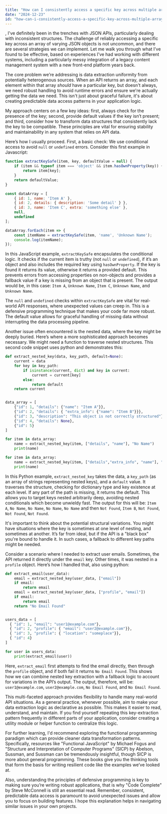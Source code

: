 ```yaml
---
title: "How can I consistently access a specific key across multiple arrays within a JSON API response?"
date: "2024-12-23"
id: "how-can-i-consistently-access-a-specific-key-across-multiple-arrays-within-a-json-api-response"
---
```


,  I've definitely been in the trenches with JSON APIs, particularly dealing with inconsistent structures. The challenge of reliably accessing a specific key across an array of varying JSON objects is not uncommon, and there are several strategies we can implement. Let me walk you through what I’ve found to be effective, based on experiences I’ve had working with different systems, including a particularly messy integration of a legacy content management system with a new front-end platform years back.

The core problem we’re addressing is data extraction uniformity from potentially heterogenous sources. When an API returns an array, and each element within that array *should* have a particular key, but doesn't always, we need robust handling to avoid runtime errors and ensure we're actually getting the data we need. This isn't just about graceful failure, it's about creating predictable data access patterns in your application logic.

My approach centers on a few key ideas: first, always check for the presence of the key; second, provide default values if the key isn’t present; and third, consider how to transform data structures that consistently lack the key to be compatible. These principles are vital for ensuring stability and maintainability in any system that relies on API data.

Here’s how I usually proceed. First, a basic check: We use conditional access to avoid `null` or `undefined` errors. Consider this first example in Javascript:

```javascript
function extractKeySafe(item, key, defaultValue = null) {
    if (item && typeof item === 'object' && item.hasOwnProperty(key)) {
        return item[key];
    }
    return defaultValue;
}

const dataArray = [
    { id: 1, name: 'Item A' },
    { id: 2, details: { description: 'Some detail' } },
    { id: 3, name: 'Item C', extra: 'something else' },
    null,
    undefined
];

dataArray.forEach(item => {
    const itemName = extractKeySafe(item, 'name', 'Unknown Name');
    console.log(itemName);
});

```

In this JavaScript example, `extractKeySafe` encapsulates the conditional logic. It checks if the current item is truthy (not `null` or `undefined`), if it’s an object and also includes the required key using `hasOwnProperty`. If the key is found it returns its value, otherwise it returns a provided default. This prevents errors from accessing properties on non-objects and provides a fallback value if a key is missing from an object that is present. The output would be, in this case:
`Item A`, `Unknown Name`, `Item C`, `Unknown Name`, and `Unknown Name`.

The `null` and `undefined` checks within `extractKeySafe` are vital for real-world API responses, where unexpected values can creep in. This is a defensive programming technique that makes your code far more robust. The default value allows for graceful handling of missing data without interrupting the data processing pipeline.

Another issue often encountered is the nested data, where the key might be deeply buried. Here’s where a more sophisticated approach becomes necessary. We might need a function to traverse nested structures. This second code snippet uses python and demonstrates this:

```python
def extract_nested_key(data, key_path, default=None):
    current = data
    for key in key_path:
        if isinstance(current, dict) and key in current:
            current = current[key]
        else:
            return default
    return current


data_array = [
    {"id": 1, "details": {"name": "Item A"}},
    {"id": 2, "details": { "extra_info": {"name": "Item B"}}},
    {"id": 3, "description": "This object is not correctly structured"},
    {"id": 4, "details": None},
    {"id": 5}
]

for item in data_array:
    name = extract_nested_key(item, ["details", "name"], "No Name")
    print(name)

for item in data_array:
    name = extract_nested_key(item, ["details","extra_info", "name"], "Not Found")
    print(name)
```

In this Python example, `extract_nested_key` takes the data, a `key_path` (as an array of strings representing nested keys), and a `default` value. It traverses the structure, checking for dictionary type and key existence at each level. If any part of the path is missing, it returns the default. This allows you to target keys nested arbitrarily deep, avoiding nested conditionals which become unwieldy fast. The output for this will be:
`Item A`, `No Name`, `No Name`, `No Name`, `No Name` and then `Not Found`, `Item B`, `Not Found`, `Not Found`, `Not Found`.

It's important to think about the potential structural variations. You might have situations where the key is sometimes at one level of nesting, and sometimes at another. It’s far from ideal, but if the API is a "black box" you're bound to handle it. In such cases, a fallback to different key paths might be needed.

Consider a scenario where I needed to extract user emails. Sometimes, the API returned it directly under the `email` key. Other times, it was nested in a `profile` object. Here’s how I handled that, also using python:

```python
def extract_email(user_data):
    email = extract_nested_key(user_data, ["email"])
    if email:
        return email
    email = extract_nested_key(user_data, ["profile", "email"])
    if email:
        return email
    return "No Email Found"


users_data = [
  { "id": 1, "email": "user1@example.com"},
  { "id": 2, "profile": { "email": "user2@example.com"}},
  { "id": 3, "profile": { "location": "someplace"}},
  { "id": 4}
]

for user in users_data:
    print(extract_email(user))
```

Here, `extract_email` first attempts to find the email directly, then through the `profile` object, and if both fail it returns `No Email Found`. This shows how we can combine nested key extraction with a fallback logic to account for variations in the API’s output. The output, therefore, will be:
`user1@example.com`, `user2@example.com`, `No Email Found`, and `No Email Found`.

This multi-faceted approach provides flexibility to handle many real-world API situations. As a general practice, whenever possible, aim to make your data extraction logic as declarative as possible. This makes it easier to read, understand, and maintain. If you find yourself repeating this key-extraction pattern frequently in different parts of your application, consider creating a utility module or helper function to centralize this logic.

For further learning, I'd recommend exploring the functional programming paradigm which can provide cleaner data transformation patterns. Specifically, resources like "Functional JavaScript" by Michael Fogus and "Structure and Interpretation of Computer Programs" (SICP) by Abelson, Sussman, and Sussman can be tremendously insightful, though SICP is more about general programming. These books give you the thinking tools that form the basis for writing resilient code like the examples we’ve looked at.

Also, understanding the principles of defensive programming is key to making sure you’re writing robust applications, that is why "Code Complete" by Steve McConnell is still an essential read. Remember, consistent, predictable data access is paramount to avoid unexpected issues and allow you to focus on building features. I hope this explanation helps in navigating similar issues in your own projects.
